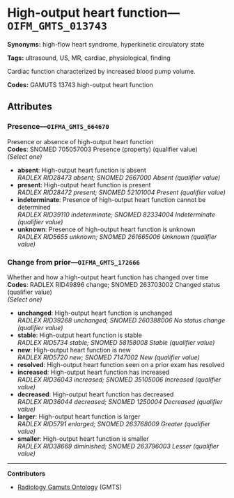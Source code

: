 # High-output heart function—`OIFM_GMTS_013743`

**Synonyms:** high-flow heart syndrome, hyperkinetic circulatory state

**Tags:** ultrasound, US, MR, cardiac, physiological, finding

Cardiac function characterized by increased blood pump volume.

**Codes:** GAMUTS 13743 high-output heart function

## Attributes

### Presence—`OIFMA_GMTS_664670`

Presence or absence of high-output heart function  
**Codes**: SNOMED 705057003 Presence (property) (qualifier value)  
*(Select one)*

- **absent**: High-output heart function is absent  
_RADLEX RID28473 absent; SNOMED 2667000 Absent (qualifier value)_
- **present**: High-output heart function is present  
_RADLEX RID28472 present; SNOMED 52101004 Present (qualifier value)_
- **indeterminate**: Presence of high-output heart function cannot be determined  
_RADLEX RID39110 indeterminate; SNOMED 82334004 Indeterminate (qualifier value)_
- **unknown**: Presence of high-output heart function is unknown  
_RADLEX RID5655 unknown; SNOMED 261665006 Unknown (qualifier value)_

### Change from prior—`OIFMA_GMTS_172666`

Whether and how a high-output heart function has changed over time  
**Codes**: RADLEX RID49896 change; SNOMED 263703002 Changed status (qualifier value)  
*(Select one)*

- **unchanged**: High-output heart function is unchanged  
_RADLEX RID39268 unchanged; SNOMED 260388006 No status change (qualifier value)_
- **stable**: High-output heart function is stable  
_RADLEX RID5734 stable; SNOMED 58158008 Stable (qualifier value)_
- **new**: High-output heart function is new  
_RADLEX RID5720 new; SNOMED 7147002 New (qualifier value)_
- **resolved**: High-output heart function seen on a prior exam has resolved  
- **increased**: High-output heart function has increased  
_RADLEX RID36043 increased; SNOMED 35105006 Increased (qualifier value)_
- **decreased**: High-output heart function has decreased  
_RADLEX RID36044 decreased; SNOMED 1250004 Decreased (qualifier value)_
- **larger**: High-output heart function is larger  
_RADLEX RID5791 enlarged; SNOMED 263768009 Greater (qualifier value)_
- **smaller**: High-output heart function is smaller  
_RADLEX RID38669 diminished; SNOMED 263796003 Lesser (qualifier value)_

---

**Contributors**

- [Radiology Gamuts Ontology](https://gamuts.net/) (GMTS)
